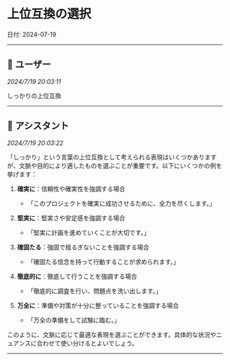# 上位互換の選択

日付: 2024-07-19

---

## 👤 ユーザー
*2024/7/19 20:03:11*

しっかりの上位互換

---

## 🤖 アシスタント
*2024/7/19 20:03:22*

「しっかり」という言葉の上位互換として考えられる表現はいくつかありますが、文脈や目的により適したものを選ぶことが重要です。以下にいくつかの例を挙げます：

1. **確実に**：信頼性や確実性を強調する場合
   - 「このプロジェクトを確実に成功させるために、全力を尽くします。」

2. **堅実に**：堅実さや安定感を強調する場合
   - 「堅実に計画を進めていくことが大切です。」

3. **確固たる**：強固で揺るぎないことを強調する場合
   - 「確固たる信念を持って行動することが求められます。」

4. **徹底的に**：徹底して行うことを強調する場合
   - 「徹底的に調査を行い、問題点を洗い出します。」

5. **万全に**：準備や対策が十分に整っていることを強調する場合
   - 「万全の準備をして試験に臨む。」

このように、文脈に応じて最適な表現を選ぶことができます。具体的な状況やニュアンスに合わせて使い分けるとよいでしょう。

---
